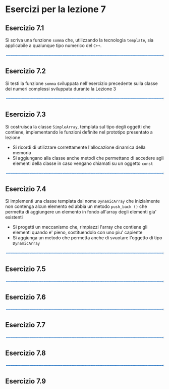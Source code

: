 # Esercizi per la lezione 7

## Esercizio 7.1

Si scriva una funzione ```somma``` che,
utilizzando la tecnologia ```template```,
sia applicabile a qualunque tipo numerico del ```C++```.

![linea](../immagini/linea.png)

## Esercizio 7.2 

Si testi la funzione ```somma``` sviluppata nell'esercizio precedente
sulla classe dei numeri complessi sviluppata durante la Lezione 3

![linea](../immagini/linea.png)

## Esercizio 7.3

Si costruisca la classe ```SimpleArray```, templata sul tipo degli oggetti che contiene, 
implementando le funzioni definite nel prototipo presentato a lezione
  * Si ricordi di utilizzare correttamente l'allocazione dinamica della memoria
  * Si aggiungano alla classe anche metodi che permettano di accedere agli elementi della classe
    in caso vengano chiamati su un oggetto ```const```
    
![linea](../immagini/linea.png)

## Esercizio 7.4

Si implementi una classe templata dal nome ```DynamicArray``` che inizialmente
non contenga alcun elemento ed abbia un metodo ```push_back ()``` che permetta di aggiungere 
un elemento in fondo all'array degli elementi gia' esistenti
  * Si progetti un meccanismo che, rimpiazzi l'array che contiene gli elementi quando e' pieno,
    sostituendolo con uno piu' capiente
  * Si aggiunga un metodo che permetta anche di svuotare l'oggetto di tipo ```DynamicArray```  

![linea](../immagini/linea.png)

## Esercizio 7.5


![linea](../immagini/linea.png)

## Esercizio 7.6


![linea](../immagini/linea.png)

## Esercizio 7.7


![linea](../immagini/linea.png)

## Esercizio 7.8


![linea](../immagini/linea.png)

## Esercizio 7.9

